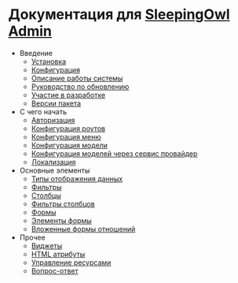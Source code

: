 # Документация для [SleepingOwl Admin](https://github.com/LaravelRUS/SleepingOwlAdmin)

- Введение
    - [Установка](ru/installation.md)
    - [Конфигурация](ru/configuration.md)
    - [Описание работы системы](ru/global.md)
    - [Руководство по обновлению](ru/update.md)
    - [Участие в разработке](ru/contributions.md)
    - [Версии пакета](ru/releases.md)
- C чего начать
    - [Авторизация](ru/authentication.md)
    - [Конфигурация роутов](ru/routes_configuration.md)
    - [Конфигурация меню](ru/menu_configuration.md)
    - [Конфигурация модели](ru/model_configuration.md)
    - [Конфигурация моделей через сервис провайдер](ru/model_configuration_section.md)
    - [Локализация](ru/localization.md)
- Основные элементы
    - [Типы отображения данных](ru/displays.md)
    - [Фильтры](ru/filters.md)
    - [Столбцы](ru/columns.md)
    - [Фильтры столбцов](ru/columnfilters.md)
    - [Формы](ru/form.md)
    - [Элементы формы](ru/form-element.md)
    - [Вложенные формы отношений](ru/related-forms.md)
- Прочее
    - [Виджеты](ru/widgets.md)
    - [HTML атрибуты](ru/html_attributes.md)
    - [Управление ресурсами](ru/assets.md)
    - [Вопрос-ответ](ru/faq.md)